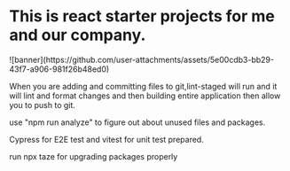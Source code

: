 <h1>This is react starter projects for me and our company.</h1>
![banner](https://github.com/user-attachments/assets/5e00cdb3-bb29-43f7-a906-981f26b48ed0)
<p>When you are adding and committing files to git,lint-staged will run and it will lint and format changes and then building entire application then allow you to push to git.</p>
<p>use "npm run analyze" to figure out about unused files and packages.</p>
<p>Cypress for E2E test and vitest for unit test prepared.</p>
<p>
run npx taze for upgrading packages properly
</p>
